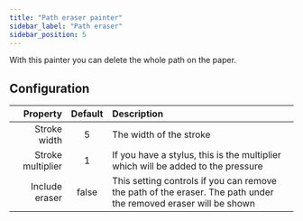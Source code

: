```yaml
---
title: "Path eraser painter"
sidebar_label: "Path eraser"
sidebar_position: 5
---
```



With this painter you can delete the whole path on the paper.

## Configuration

|          Property | Default | Description                                                                                                     |
|------------------:|:-------:|:----------------------------------------------------------------------------------------------------------------|
|      Stroke width |    5    | The width of the stroke                                                                                         |
| Stroke multiplier |    1    | If you have a stylus, this is the multiplier which will be added to the pressure                                |
|    Include eraser |  false  | This setting controls if you can remove the path of the eraser. The path under the removed eraser will be shown |
